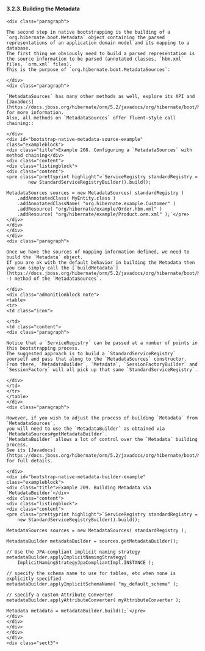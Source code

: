  #### 3.2.3. Building the Metadata

    <div class="paragraph">

    The second step in native bootstrapping is the building of a `org.hibernate.boot.Metadata` object containing the parsed representations of an application domain model and its mapping to a database.
    The first thing we obviously need to build a parsed representation is the source information to be parsed (annotated classes, `hbm.xml` files, `orm.xml` files).
    This is the purpose of `org.hibernate.boot.MetadataSources`:

    </div>
    <div class="paragraph">

    `MetadataSources` has many other methods as well, explore its API and [Javadocs](https://docs.jboss.org/hibernate/orm/5.2/javadocs/org/hibernate/boot/MetadataSources.html) for more information.
    Also, all methods on `MetadataSources` offer fluent-style call chaining::

    </div>
    <div id="bootstrap-native-metadata-source-example" class="exampleblock">
    <div class="title">Example 208. Configuring a `MetadataSources` with method chaining</div>
    <div class="content">
    <div class="listingblock">
    <div class="content">
    <pre class="prettyprint highlight">`ServiceRegistry standardRegistry =
            new StandardServiceRegistryBuilder().build();

    MetadataSources sources = new MetadataSources( standardRegistry )
        .addAnnotatedClass( MyEntity.class )
        .addAnnotatedClassName( "org.hibernate.example.Customer" )
        .addResource( "org/hibernate/example/Order.hbm.xml" )
        .addResource( "org/hibernate/example/Product.orm.xml" );`</pre>
    </div>
    </div>
    </div>
    </div>
    <div class="paragraph">

    Once we have the sources of mapping information defined, we need to build the `Metadata` object.
    If you are ok with the default behavior in building the Metadata then you can simply call the [`buildMetadata`](https://docs.jboss.org/hibernate/orm/5.2/javadocs/org/hibernate/boot/MetadataSources.html#buildMetadata--) method of the `MetadataSources`.

    </div>
    <div class="admonitionblock note">
    <table>
    <tr>
    <td class="icon">

    </td>
    <td class="content">
    <div class="paragraph">

    Notice that a `ServiceRegistry` can be passed at a number of points in this bootstrapping process.
    The suggested approach is to build a `StandardServiceRegistry` yourself and pass that along to the `MetadataSources` constructor.
    From there, `MetadataBuilder`, `Metadata`, `SessionFactoryBuilder` and `SessionFactory` will all pick up that same `StandardServiceRegistry`.

    </div>
    </td>
    </tr>
    </table>
    </div>
    <div class="paragraph">

    However, if you wish to adjust the process of building `Metadata` from `MetadataSources`,
    you will need to use the `MetadataBuilder` as obtained via `MetadataSources#getMetadataBuilder`.
    `MetadataBuilder` allows a lot of control over the `Metadata` building process.
    See its [Javadocs](https://docs.jboss.org/hibernate/orm/5.2/javadocs/org/hibernate/boot/MetadataBuilder.html) for full details.

    </div>
    <div id="bootstrap-native-metadata-builder-example" class="exampleblock">
    <div class="title">Example 209. Building Metadata via `MetadataBuilder`</div>
    <div class="content">
    <div class="listingblock">
    <div class="content">
    <pre class="prettyprint highlight">`ServiceRegistry standardRegistry =
        new StandardServiceRegistryBuilder().build();

    MetadataSources sources = new MetadataSources( standardRegistry );

    MetadataBuilder metadataBuilder = sources.getMetadataBuilder();

    // Use the JPA-compliant implicit naming strategy
    metadataBuilder.applyImplicitNamingStrategy(
        ImplicitNamingStrategyJpaCompliantImpl.INSTANCE );

    // specify the schema name to use for tables, etc when none is explicitly specified
    metadataBuilder.applyImplicitSchemaName( "my_default_schema" );

    // specify a custom Attribute Converter
    metadataBuilder.applyAttributeConverter( myAttributeConverter );

    Metadata metadata = metadataBuilder.build();`</pre>
    </div>
    </div>
    </div>
    </div>
    </div>
    <div class="sect3">